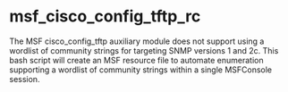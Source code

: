 # msf_cisco_config_tftp_rc
The MSF cisco_config_tftp auxiliary module does not support using a wordlist of community strings for targeting SNMP versions 1 and 2c. This bash script will create an MSF resource file to automate enumeration supporting a wordlist of community strings within a single MSFConsole session.
